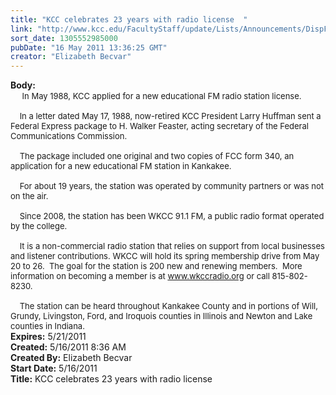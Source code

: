 ```yaml
---
title: "KCC celebrates 23 years with radio license  "
link: "http://www.kcc.edu/FacultyStaff/update/Lists/Announcements/DispForm.aspx?ID=308"
sort_date: 1305552985000
pubDate: "16 May 2011 13:36:25 GMT"
creator: "Elizabeth Becvar"
---
```


<div><b>Body:</b> <div class=ExternalClass31072055E7724B9795EDAD32BBD72B00><div> <font size=2>    In May 1988, KCC applied for a new educational FM radio station license.</font></div><font size=2>
<div><br>    In a letter dated May 17, 1988, now-retired KCC President Larry Huffman sent a Federal Express package to H. Walker Feaster, acting secretary of the Federal Communications Commission.</div>
<div><br>    The package included one original and two copies of FCC form 340, an application for a new educational FM station in Kankakee.</div>
<div><br>    For about 19 years, the station was operated by community partners or was not on the air. </div>
<div><br>    Since 2008, the station has been WKCC 91.1 FM, a public radio format operated by the college. </div>
<div><br>    It is a non-commercial radio station that relies on support from local businesses and listener contributions. WKCC will hold its spring membership drive from May 20 to 26.  The goal for the station is 200 new and renewing members.  More information on becoming a member is at </font><a href="http://www.wkccradio.org"><font size=2>www.wkccradio.org</font></a><font size=2> or call 815-802-8230.</font></div>
<div><font size=2><br>    The station can be heard throughout Kankakee County and in portions of Will, Grundy, Livingston, Ford, and Iroquois counties in Illinois and Newton and Lake counties in Indiana. <br></div></font></div></div>
<div><b>Expires:</b> 5/21/2011</div>
<div><b>Created:</b> 5/16/2011 8:36 AM</div>
<div><b>Created By:</b> Elizabeth Becvar</div>
<div><b>Start Date:</b> 5/16/2011</div>
<div><b>Title:</b> KCC celebrates 23 years with radio license  </div>

